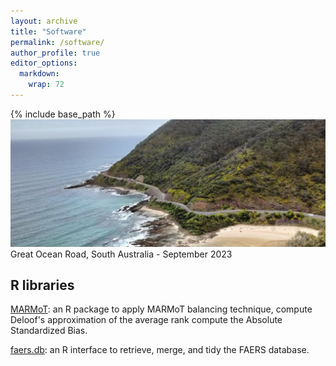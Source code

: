 ```yaml
---
layout: archive
title: "Software"
permalink: /software/
author_profile: true
editor_options: 
  markdown: 
    wrap: 72
---
```


{% include base_path %} <img src="/images/greatoceanroad.jpg"/> Great Ocean Road, South Australia - September 2023

## R libraries

[MARMoT](https://github.com/AlbertoCalore/MARMoT): an R package to apply MARMoT balancing technique, compute Deloof's approximation of the average rank compute the Absolute Standardized Bias.

[faers.db](https://ubesp-dctv.github.io/faers.db/): an R interface to retrieve, merge, and tidy the FAERS database.


